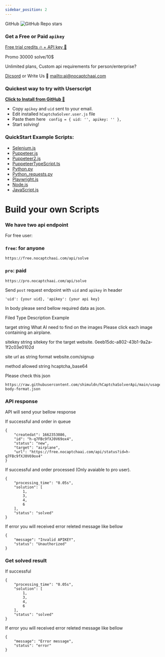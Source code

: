 ```yaml
---
sidebar_position: 2
---
```


GitHub ![GitHub Repo stars](https://img.shields.io/github/stars/shimuldn/hCaptchaSolverApi?style=flat-square)

### Get a Free or Paid `apikey`

[Free trial credits 🔥 + API key 🔗](https://nocaptchaai.com/register)

Promo 30000 solve/10$

Unlimited plans, Custom api requirements for person/enterprise?

[Dicsord](https://discord.gg/E7FfzhZqzA)
or
Write Us 📧 [mailto:ai@nocaptchaai.com](mailto:ai@nocaptchaai.com)

### Quickest way to try with Userscript 

**[Click to Install from GitHub 🔗](https://github.com/noCaptchaAi/hCaptchaSolver.user.js)**

- Copy `apikey` and `uid` sent to your email.
- Edit installed `hCaptchaSolver.user.js` file
- Paste them here ` config = { uid: '', apikey: '' },`
- Start solving!

### QuickStart Example Scripts:


- [Selenium.js](https://github.com/shimuldn/hCaptchaSolverApi/blob/main/usage_examples/example-selenium.py)
- [Puppeteer.js](https://github.com/shimuldn/hCaptchaSolverApi/blob/main/usage_examples/puppeteer.js)
- [Puppeteer2.js](https://github.com/shimuldn/hCaptchaSolverApi/blob/main/usage_examples/puppeteer2.js)
- [PuppeteerTypeScript.ts](https://github.com/shimuldn/hCaptchaSolverApi/blob/main/usage_examples/puppeteer.ts)
- [Python.py](https://github.com/shimuldn/hCaptchaSolverApi/blob/main/usage_examples/example2.py)
- [Python_requests.py](https://github.com/shimuldn/hCaptchaSolverApi/blob/main/usage_examples/python_requests.py)
- [Playwright.js](https://github.com/shimuldn/hCaptchaSolverApi/blob/main/usage_examples/playwright.js)
- [Node.js](https://github.com/shimuldn/hCaptchaSolverApi/blob/main/usage_examples/node.js)
- [JavaScript.js](https://github.com/shimuldn/hCaptchaSolverApi/blob/main/usage_examples/javascript.js)


# Build your own Scripts

### We have two api endpoint

For free user:

### `free`: for anyone

```
https://free.nocaptchaai.com/api/solve
```

### `pro`: paid

```
https://pro.nocaptchaai.com/api/solve

```

Send `post` request endpoint with `uid` and `apikey` in header

```
'uid': {your uid}, 'apikey': {your api key}
```

In body please send bellow required data as json.

Filed Type Description Example

target string What AI need to find on the images Please click each image containing an airplane.

sitekey string sitekey for the target website. 0eeb15dc-a802-43b1-9a2a-1f2c03e0102d

site url as string format website.com/signup

method allowed string hcaptcha_base64

Please check this json

```
https://raw.githubusercontent.com/shimuldn/hCaptchaSolverApi/main/usage_examples/base64-body-format.json

```

<!-- {"images": {"0": "base64 of the image", "1": "base64 of the image", "3":"base64 of the image", ....},
"target": "Please click each image containing a bird.", "method": "hcaptcha_base64", "sitekey": "sitekey", "site": "site"} -->

### API response

API will send your bellow response

If successful and order in queue

```
{
    "createdat": 1662353086,
    "id": "h-q7FBc9fXJ0V69ox4",
    "status": "new",
    "target": "airplane",
    "url": "https://free.nocaptchaai.com/api/status?id=h-q7FBc9fXJ0V69ox4"
}
```

If successful and order processed (Only avaiable to pro user).

```
{
    "processing_time": "0.05s",
    "solution": [
        1,
        3,
        4,
        6
    ],
    "status": "solved"
}
```

If error you will received error releted message like bellow

```
{
    "message": "Invalid APIKEY",
    "status": "Unauthorized"
}
```

### Get solved result

If successful

```
{
    "processing_time": "0.05s",
    "solution": [
        1,
        3,
        4,
        6
    ],
    "status": "solved"
}
```

If error you will received error releted message like bellow

```
{
    "message": "Error message",
    "status": "error"
}
```
